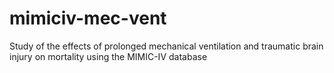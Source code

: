 # mimiciv-mec-vent
Study of the effects of prolonged mechanical ventilation and traumatic brain injury on mortality using the MIMIC-IV database
